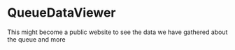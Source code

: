# QueueDataViewer
This might become a public website to see the data we have gathered about the queue and more
